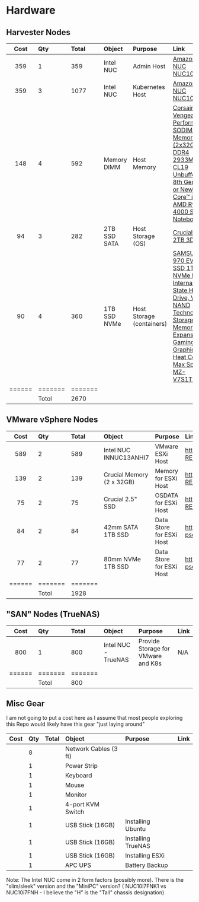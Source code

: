 # Hardware

## Harvester Nodes
| Cost | Qty | Total | Object       | Purpose                   | Link |
|:----:|:----|:------|:-------------|:--------------------------|:-----|
| 359  | 1   | 359   | Intel NUC    | Admin Host                | [Amazon - Intel NUC NUC10i7FNK1](https://www.amazon.com/gp/product/B083GGZ6TG/ref=ppx_yo_dt_b_asin_title_o00_s00?ie=UTF8&th=1) |
| 359  | 3   | 1077  | Intel NUC    | Kubernetes Host           | [Amazon - Intel NUC NUC10i7FNH](https://www.amazon.com/NUC10i7FNH-i7-10710U-Processor-Thunderbolt-Ethernet/dp/B0CNBGDXRM)  |
| 148  | 4   | 592   | Memory DIMM  | Host Memory               | [Corsair Vengeance Performance SODIMM Memory 64GB (2x32GB) DDR4 2933MHz CL19 Unbuffered for 8th Generation or Newer Intel Core™ i7, and AMD Ryzen 4000 Series Notebooks](https://www.amazon.com/gp/product/B08GSRD34Y/ref=ppx_od_dt_b_asin_title_s00?ie=UTF8&psc=1) | 
| 94   | 3   | 282    | 2TB SSD SATA | Host Storage (OS)         | [Crucial BX500 2TB 3D NAND](https://www.amazon.com/Crucial-BX500-NAND-2-5-Inch-Internal/dp/B07YD5F561) |
| 90   | 4   | 360   | 1TB SSD NVMe | Host Storage (containers) | [SAMSUNG 970 EVO Plus SSD 1TB NVMe M.2 Internal Solid State Hard Drive, V-NAND Technology, Storage and Memory Expansion for Gaming, Graphics w/ Heat Control, Max Speed, MZ-V7S1T0B/AM](https://www.amazon.com/gp/product/B07MFZY2F2/ref=ppx_od_dt_b_asin_title_s00?ie=UTF8&th=1) |
|======|=======|=======| | | 
|      | Totol | 2670   | | | 

## VMware vSphere Nodes
| Cost | Qty | Total | Object       | Purpose                   | Link |
|:----:|:----|:------|:-------------|:--------------------------|:-----|
| 589 | 2 | 589 | Intel NUC INNUC13ANHI7 | VMware ESXi Host | https://www.bhphotovideo.com/c/product/1780655-REG/intel_rnuc13anhi7000u_nuc_13_pro_kit.html |
| 139 | 2 | 139 | Crucial Memory (2 x 32GB) | Memory for ESXi Host | https://www.bhphotovideo.com/c/product/1600343-REG/crucial_ct2k32g4sfd832a_2_32gb_ddr4_3200_sodimm_1_2v.html | 
| 75 | 2 | 75 | Crucial 2.5" SSD | OSDATA for ESXi Host | https://www.bhphotovideo.com/c/product/1512570-REG/crucial_ct1000bx500ssd1_1tb_bx500_sata_iii.html |
| 84 | 2 | 84 | 42mm SATA 1TB SSD | Data Store for ESXi Host | https://www.amazon.com/dp/B0BRSMW121?psc=1&smid=A3BTFWKGLBT0VA&ref_=chk_typ_imgToDp |
| 77 | 2 | 77 | 80mm NVMe 1TB SSD | Data Store for ESXi Host | https://www.amazon.com/dp/B09QV692XY?psc=1&smid=A3RXWDYTBSNEDO&ref_=chk_typ_imgToDp |
|======|=======|=======| | | 
|      | Totol | 1928 | | | 

## "SAN" Nodes (TrueNAS)
| Cost | Qty | Total | Object       | Purpose                   | Link |
|:----:|:----|:------|:-------------|:--------------------------|:-----|
| 800 | 1 | 800 | Intel NUC - TrueNAS | Provide Storage for VMware and K8s | N/A |
|======|=======|=======| | | 
|      | Totol | 800 | | | 

## Misc Gear
I am not going to put a cost here as I assume that most people exploring this Repo would likely have this gear "just laying around"

| Cost | Qty | Total | Object      | Purpose | Link |
|:----:|:----|:------|:-------|:--------|:-----|
|      | 8   |   | Network Cables (3 ft) | |
|      | 1   |   | Power Strip | |
|      | 1   |   | Keyboard | |
|      | 1   |   | Mouse | |
|      | 1   |   | Monitor | |
|      | 1   |   | 4-port KVM Switch | |
|      | 1   |   | USB Stick (16GB) | Installing Ubuntu | |
|      | 1   |   | USB Stick (16GB) | Installing TrueNAS | |
|      | 1   |   | USB Stick (16GB) | Installing ESXi | |
|      | 1   |   | APC UPS | Battery Backup | | 

Note:  The Intel NUC come in 2 form factors (possibly more).  There is the "slim/sleek" version and the "MiniPC" version? ( NUC10i7FNK1 vs NUC10i7FNH - I believe the "H" is the "Tall" chassis designation)


